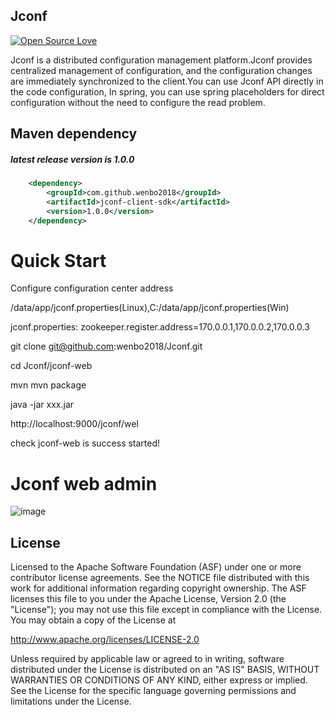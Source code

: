 ## Jconf
[![Open Source Love](https://badges.frapsoft.com/os/v1/open-source.svg?v=102)](https://github.com/wenbo2018/fox/)

Jconf is a distributed configuration management platform.Jconf provides centralized management of configuration, and the configuration 
changes are immediately synchronized to the client.You can use Jconf API directly in the code configuration, In spring, you can use spring
 placeholders for direct configuration without the need to configure the read problem.

 ## Maven dependency

 ##### latest release version is 1.0.0

```xml
    <dependency>
        <groupId>com.github.wenbo2018</groupId>
        <artifactId>jconf-client-sdk</artifactId>
        <version>1.0.0</version>
    </dependency>

```

# Quick Start

Configure configuration center address

/data/app/jconf.properties(Linux),C:/data/app/jconf.properties(Win)

jconf.properties:
zookeeper.register.address=170.0.0.1,170.0.0.2,170.0.0.3

git clone git@github.com:wenbo2018/Jconf.git

cd Jconf/jconf-web

mvn mvn package

java -jar xxx.jar

http://localhost:9000/jconf/wel
 
check jconf-web is success started!

Jconf web admin
==================================
 ![image](https://github.com/wenbo2018/Jconf/blob/master/resources/ui.jpeg)

##  License

Licensed to the Apache Software Foundation (ASF) under one or more contributor license agreements. See the NOTICE file distributed with this work for additional information regarding copyright ownership. The ASF licenses this file to you under the Apache License, Version 2.0 (the "License"); you may not use this file except in compliance with the License. You may obtain a copy of the License at

http://www.apache.org/licenses/LICENSE-2.0

Unless required by applicable law or agreed to in writing, software distributed under the License is distributed on an "AS IS" BASIS, WITHOUT WARRANTIES OR CONDITIONS OF ANY KIND, either express or implied. See the License for the specific language governing permissions and limitations under the License.